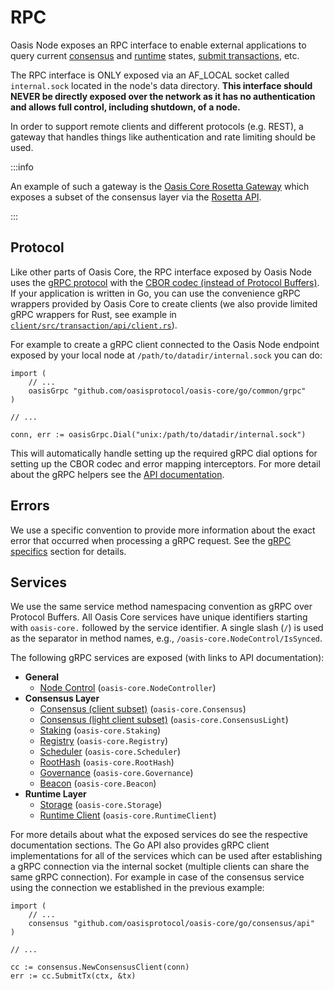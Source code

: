 # RPC

Oasis Node exposes an RPC interface to enable external applications to query
current [consensus] and [runtime] states, [submit transactions], etc.

The RPC interface is ONLY exposed via an AF_LOCAL socket called `internal.sock`
located in the node's data directory. **This interface should NEVER be directly
exposed over the network as it has no authentication and allows full control,
including shutdown, of a node.**

In order to support remote clients and different protocols (e.g. REST), a
gateway that handles things like authentication and rate limiting should be
used.

:::info

An example of such a gateway is the [Oasis Core Rosetta Gateway] which exposes
a subset of the consensus layer via the [Rosetta API].

:::

<!-- markdownlint-disable line-length -->
[consensus]: ../consensus/index.md
[runtime]: ../runtime/index.md
[submit transactions]: ../consensus/transactions.md#submission
[Oasis Core Rosetta Gateway]: https://github.com/oasisprotocol/oasis-core-rosetta-gateway
[Rosetta API]: https://www.rosetta-api.org
<!-- markdownlint-enable line-length -->

## Protocol

Like other parts of Oasis Core, the RPC interface exposed by Oasis Node uses the
[gRPC protocol] with the [CBOR codec (instead of Protocol Buffers)]. If your
application is written in Go, you can use the convenience gRPC wrappers provided
by Oasis Core to create clients (we also provide limited gRPC wrappers for Rust,
see example in [`client/src/transaction/api/client.rs`]).

For example to create a gRPC client connected to the Oasis Node endpoint exposed
by your local node at `/path/to/datadir/internal.sock` you can do:

```golang
import (
    // ...
    oasisGrpc "github.com/oasisprotocol/oasis-core/go/common/grpc"
)

// ...

conn, err := oasisGrpc.Dial("unix:/path/to/datadir/internal.sock")
```

This will automatically handle setting up the required gRPC dial options for
setting up the CBOR codec and error mapping interceptors. For more detail about
the gRPC helpers see the [API documentation].

<!-- markdownlint-disable line-length -->
[gRPC protocol]: https://grpc.io
[CBOR codec (instead of Protocol Buffers)]: ../authenticated-grpc.md#cbor-codec
[`client/src/transaction/api/client.rs`]: https://github.com/oasisprotocol/oasis-core/tree/master/client/src/transaction/api/client.rs
[API documentation]: https://pkg.go.dev/github.com/oasisprotocol/oasis-core/go/common/grpc?tab=doc
<!-- markdownlint-enable line-length -->

## Errors

We use a specific convention to provide more information about the exact error
that occurred when processing a gRPC request. See the [gRPC specifics] section
for details.

[gRPC specifics]: ../authenticated-grpc.md#errors

## Services

We use the same service method namespacing convention as gRPC over Protocol
Buffers. All Oasis Core services have unique identifiers starting with
`oasis-core.` followed by the service identifier. A single slash (`/`) is used
as the separator in method names, e.g., `/oasis-core.NodeControl/IsSynced`.

The following gRPC services are exposed (with links to API documentation):

* **General**
  * [Node Control] (`oasis-core.NodeController`)
* **Consensus Layer**
  * [Consensus (client subset)] (`oasis-core.Consensus`)
  * [Consensus (light client subset)] (`oasis-core.ConsensusLight`)
  * [Staking] (`oasis-core.Staking`)
  * [Registry] (`oasis-core.Registry`)
  * [Scheduler] (`oasis-core.Scheduler`)
  * [RootHash] (`oasis-core.RootHash`)
  * [Governance] (`oasis-core.Governance`)
  * [Beacon] (`oasis-core.Beacon`)
* **Runtime Layer**
  * [Storage] (`oasis-core.Storage`)
  * [Runtime Client] (`oasis-core.RuntimeClient`)

For more details about what the exposed services do see the respective
documentation sections. The Go API also provides gRPC client implementations for
all of the services which can be used after establishing a gRPC connection via
the internal socket (multiple clients can share the same gRPC connection). For
example in case of the consensus service using the connection we established in
the previous example:

```golang
import (
    // ...
    consensus "github.com/oasisprotocol/oasis-core/go/consensus/api"
)

// ...

cc := consensus.NewConsensusClient(conn)
err := cc.SubmitTx(ctx, &tx)
```

<!-- markdownlint-disable line-length -->
[Node Control]: https://pkg.go.dev/github.com/oasisprotocol/oasis-core/go/control/api?tab=doc#NodeController
[Consensus (client subset)]: https://pkg.go.dev/github.com/oasisprotocol/oasis-core/go/consensus/api?tab=doc#ClientBackend
[Consensus (light client subset)]: https://pkg.go.dev/github.com/oasisprotocol/oasis-core/go/consensus/api?tab=doc#LightClientBackend
[Staking]: https://pkg.go.dev/github.com/oasisprotocol/oasis-core/go/staking/api?tab=doc#Backend
[Registry]: https://pkg.go.dev/github.com/oasisprotocol/oasis-core/go/registry/api?tab=doc#Backend
[Scheduler]: https://pkg.go.dev/github.com/oasisprotocol/oasis-core/go/scheduler/api?tab=doc#Backend
[RootHash]: https://pkg.go.dev/github.com/oasisprotocol/oasis-core/go/roothash/api?tab=doc#Backend
[Governance]: https://pkg.go.dev/github.com/oasisprotocol/oasis-core/go/governance/api?tab=doc#Backend
[Beacon]: https://pkg.go.dev/github.com/oasisprotocol/oasis-core/go/beacon/api?tab=doc#Backend
[Storage]: https://pkg.go.dev/github.com/oasisprotocol/oasis-core/go/storage/api?tab=doc#Backend
[Runtime Client]: https://pkg.go.dev/github.com/oasisprotocol/oasis-core/go/runtime/client/api?tab=doc#RuntimeClient
<!-- markdownlint-enable line-length -->
